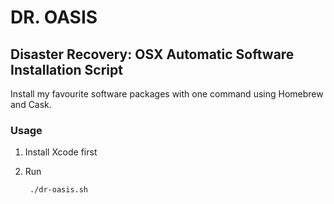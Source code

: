 DR. OASIS
=========

## Disaster Recovery: OSX Automatic Software Installation Script

Install my favourite software packages with one command using Homebrew and Cask.

### Usage

1. Install Xcode first

2. Run

        ./dr-oasis.sh


